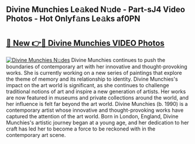 ## Divine Munchies Le𝚊ked N𝚞de - Part-sJ4 Video Photos - Hot Onlyf𝚊ns Le𝚊ks af0PN

# <h2><a href="http://ac45197.deff.icu/?id=Divine+Munchies">🔗 New 👉🔴 Divine Munchies VIDEO Photos</a></h2>

[![Divine Munchies N𝚞des](https://i.imgur.com/rIISA9y.gif)](http://ac45197.deff.icu/?id=Divine+Munchies)
Divine Munchies continues to push the boundaries of contemporary art with her innovative and thought-provoking works. She is currently working on a new series of paintings that explore the theme of memory and its relationship to identity. Divine Munchies's impact on the art world is significant, as she continues to challenge traditional notions of art and inspire a new generation of artists. Her works are now featured in museums and private collections around the world, and her influence is felt far beyond the art world. Divine Munchies (b. 1990) is a contemporary artist whose innovative and thought-provoking works have captured the attention of the art world. Born in London, England, Divine Munchies's artistic journey began at a young age, and her dedication to her craft has led her to become a force to be reckoned with in the contemporary art scene.
